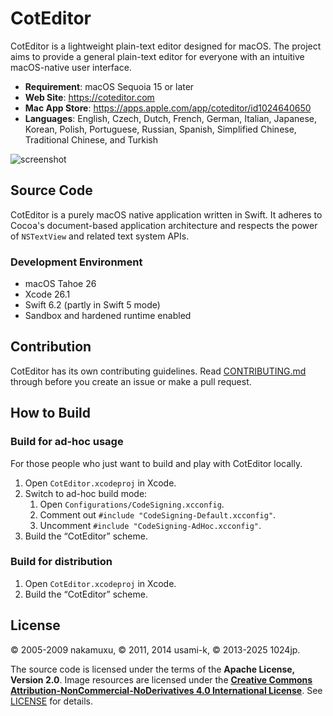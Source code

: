 # CotEditor

CotEditor is a lightweight plain-text editor designed for macOS. The project aims to provide a general plain-text editor for everyone with an intuitive macOS-native user interface.

- __Requirement__: macOS Sequoia 15 or later
- __Web Site__: <https://coteditor.com>
- __Mac App Store__: <https://apps.apple.com/app/coteditor/id1024640650>
- __Languages__: English, Czech, Dutch, French, German, Italian, Japanese, Korean, Polish, Portuguese, Russian, Spanish, Simplified Chinese, Traditional Chinese, and Turkish

![screenshot](screenshot@2x.png)



## Source Code

CotEditor is a purely macOS native application written in Swift. It adheres to Cocoa's document-based application architecture and respects the power of `NSTextView` and related text system APIs.


### Development Environment

- macOS Tahoe 26
- Xcode 26.1
- Swift 6.2 (partly in Swift 5 mode)
- Sandbox and hardened runtime enabled



## Contribution

CotEditor has its own contributing guidelines. Read [CONTRIBUTING.md](CONTRIBUTING.md) through before you create an issue or make a pull request.



## How to Build

### Build for ad‑hoc usage

For those people who just want to build and play with CotEditor locally.

1. Open `CotEditor.xcodeproj` in Xcode.
1. Switch to ad-hoc build mode:
    1. Open `Configurations/CodeSigning.xcconfig`.
    1. Comment out `#include "CodeSigning-Default.xcconfig"`.
    1. Uncomment `#include "CodeSigning-AdHoc.xcconfig"`.
1. Build the “CotEditor” scheme.


### Build for distribution

1. Open `CotEditor.xcodeproj` in Xcode.
1. Build the “CotEditor” scheme.



## License

© 2005-2009 nakamuxu,
© 2011, 2014 usami-k,
© 2013-2025 1024jp.

The source code is licensed under the terms of the __Apache License, Version 2.0__. Image resources are licensed under the [__Creative Commons Attribution-NonCommercial-NoDerivatives 4.0 International License__](https://creativecommons.org/licenses/by-nc-nd/4.0/). See [LICENSE](LICENSE) for details.
